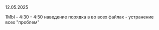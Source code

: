 12.05.2025

1Mbl - 4:30 - 4:50
    наведение порядка в во всех файлах  - устранение всех "проблем"

